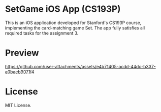 # SetGame iOS App (CS193P)

This is an iOS application developed for Stanford's CS193P course, implementing the card-matching game Set. The app fully satisfies all required tasks for the assignment 3.

# Preview

https://github.com/user-attachments/assets/e4b71405-acdd-44dc-b337-a0baeb9071f4

# License

MIT License.
